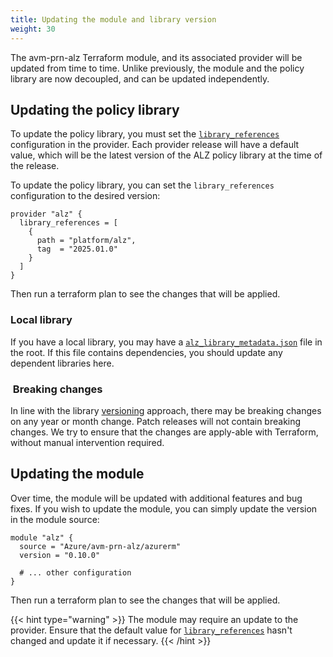 ```yaml
---
title: Updating the module and library version
weight: 30
---
```


The avm-prn-alz Terraform module, and its associated provider will be updated from time to time.
Unlike previously, the module and the policy library are now decoupled, and can be updated independently.

## Updating the policy library

To update the policy library, you must set the [`library_references`](https://registry.terraform.io/providers/Azure/alz/latest/docs#library_references-1) configuration in the provider.
Each provider release will have a default value, which will be the latest version of the ALZ policy library at the time of the release.

To update the policy library, you can set the `library_references` configuration to the desired version:

```hcl
provider "alz" {
  library_references = [
    {
      path = "platform/alz",
      tag  = "2025.01.0"
    }
  ]
}
```

Then run a terraform plan to see the changes that will be applied.

### Local library

If you have a local library, you may have a [`alz_library_metadata.json`](https://azure.github.io/Azure-Landing-Zones-Library/assets/metadata/) file in the root.
If this file contains dependencies, you should update any dependent libraries here.

###  Breaking changes

In line with the library [versioning](https://azure.github.io/Azure-Landing-Zones-Library/versioning/) approach, there may be breaking changes on any year or month change.
Patch releases will not contain breaking changes.
We try to ensure that the changes are apply-able with Terraform, without manual intervention required.

## Updating the module

Over time, the module will be updated with additional features and bug fixes.
If you wish to update the module, you can simply update the version in the module source:

```hcl
module "alz" {
  source = "Azure/avm-prn-alz/azurerm"
  version = "0.10.0"

  # ... other configuration
}
```

Then run a terraform plan to see the changes that will be applied.

{{< hint type="warning" >}}
The module may require an update to the provider.
Ensure that the default value for [`library_references`](https://registry.terraform.io/providers/Azure/alz/latest/docs#library_references-1) hasn't changed and update it if necessary.
{{< /hint >}}

